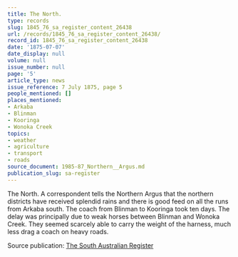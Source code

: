```yaml
---
title: The North.
type: records
slug: 1845_76_sa_register_content_26438
url: /records/1845_76_sa_register_content_26438/
record_id: 1845_76_sa_register_content_26438
date: '1875-07-07'
date_display: null
volume: null
issue_number: null
page: '5'
article_type: news
issue_reference: 7 July 1875, page 5
people_mentioned: []
places_mentioned:
- Arkaba
- Blinman
- Kooringa
- Wonoka Creek
topics:
- weather
- agriculture
- transport
- roads
source_document: 1985-87_Northern__Argus.md
publication_slug: sa-register
---
```


The North.  A correspondent tells the Northern Argus that the northern districts have received splendid rains and there is good feed on all the runs from Arkaba south.  The coach from Blinman to Kooringa took ten days.  The delay was principally due to weak horses between Blinman and Wonoka Creek.  They seemed scarcely able to carry the weight of the harness, much less drag a coach on heavy roads.

Source publication: [The South Australian Register](/publications/sa-register/)

